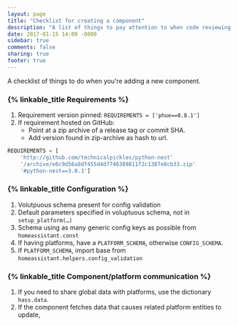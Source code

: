 ```yaml
---
layout: page
title: "Checklist for creating a component"
description: "A list of things to pay attention to when code reviewing a component."
date: 2017-01-15 14:09 -0800
sidebar: true
comments: false
sharing: true
footer: true
---
```


A checklist of things to do when you're adding a new component.

### {% linkable_title Requirements %}

 1. Requirement version pinned: `REQUIREMENTS = ['phue==0.8.1']`
 2. If requirement hosted on GitHub:
     - Point at a zip archive of a release tag or commit SHA.
     - Add version found in zip-archive as hash to url.

```python
REQUIREMENTS = [
    'http://github.com/technicalpickles/python-nest'
    '/archive/e6c9d56a8df455d4d7746389811f2c1387e8cb33.zip'
    '#python-nest==3.0.3']
```

### {% linkable_title Configuration %}

 1. Volutpuous schema present for config validation
 2. Default parameters specified in voluptuous schema, not in `setup_platform(…)`
 3. Schema using as many generic config keys as possible from `homeassistant.const`
 4. If having platforms, have a `PLATFORM_SCHEMA`, otherwise `CONFIG_SCHEMA`.
 5. If `PLATFORM_SCHEMA`, import base from `homeassistant.helpers.config_validation`


### {% linkable_title Component/platform communication %}

 1. If you need to share global data with platforms, use the dictionary `hass.data`.
 2. If the component fetches data that causes related platform entities to update,
